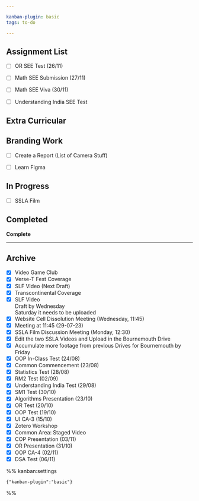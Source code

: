 ```yaml
---

kanban-plugin: basic
tags: to-do

---
```


## Assignment List

- [ ] OR SEE Test (26/11)
- [ ] Math SEE Submission (27/11)
- [ ] Math SEE Viva (30/11)
- [ ] Understanding India SEE Test


## Extra Curricular



## Branding Work

- [ ] Create a Report (List of Camera Stuff)
- [ ] Learn Figma


## In Progress

- [ ] SSLA Film


## Completed

**Complete**


***

## Archive

- [x] Video Game Club
- [x] Verse-T Fest Coverage
- [x] SLF Video (Next Draft)
- [x] Transcontinental Coverage
- [x] SLF Video <br>Draft by Wednesday<br>Saturday it needs to be uploaded
- [x] Website Cell Dissolution Meeting (Wednesday, 11:45)
- [x] Meeting at 11:45 (29-07-23)
- [x] SSLA Film Discussion Meeting (Monday, 12:30)
- [x] Edit the two SSLA Videos and Upload in the Bournemouth Drive
- [x] Accumulate more footage from previous Drives for Bournemouth by Friday
- [x] OOP In-Class Test (24/08)
- [x] Common Commencement (23/08)
- [x] Statistics Test (28/08)
- [x] RM2 Test (02/09)
- [x] Understanding India Test (29/08)
- [x] SM1 Test (30/10)
- [x] Algorithms Presentation (23/10)
- [x] OR Test (20/10)
- [x] OOP Test (19/10)
- [x] UI CA-3 (15/10)
- [x] Zotero Workshop
- [x] Common Area: Staged Video
- [x] COP Presentation (03/11)
- [x] OR Presentation (31/10)
- [x] OOP CA-4 (02/11)
- [x] DSA Test (06/11)

%% kanban:settings
```
{"kanban-plugin":"basic"}
```
%%